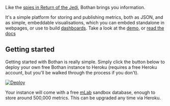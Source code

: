 Like the [spies in Return of the Jedi](https://www.youtube.com/watch?v=CQeabed9N9M), Bothan brings you information.

It's a simple platform for storing and publishing metrics, both as JSON, and as simple, embeddable visualisations, which you can embded standalone in webpages, or use to build [dashboards](http://demo.bothan.io/dashboards/bothan). Take a look at the [demo](#demo), or [read the docs](#documenation)

## Getting started

Getting started with Bothan is really simple. Simply click the button below to deploy your own free
Bothan instance to Heroku (requires a free Heroku account, but you'll be walked through the process if you don't).

[![Deploy](https://www.herokucdn.com/deploy/button.svg)](https://heroku.com/deploy?template=https%3A%2F%2Fgithub.com%2Ftheodi%2Fbothan)

Your instance will come with a free [mLab](https://mlab.com/) sandbox database, enough to store around 500,000 metrics. This can be upgraded any time via Heroku.
